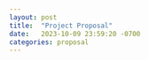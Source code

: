 ```yaml
---
layout: post
title:  "Project Proposal"
date:   2023-10-09 23:59:20 -0700
categories: proposal
---
```


